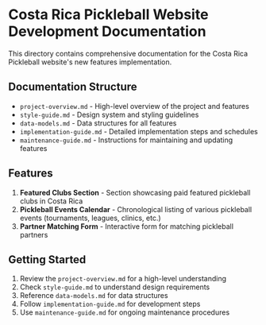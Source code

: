 # Costa Rica Pickleball Website Development Documentation

This directory contains comprehensive documentation for the Costa Rica Pickleball website's new features implementation.

## Documentation Structure

- `project-overview.md` - High-level overview of the project and features
- `style-guide.md` - Design system and styling guidelines
- `data-models.md` - Data structures for all features
- `implementation-guide.md` - Detailed implementation steps and schedules
- `maintenance-guide.md` - Instructions for maintaining and updating features

## Features

1. **Featured Clubs Section** - Section showcasing paid featured pickleball clubs in Costa Rica
2. **Pickleball Events Calendar** - Chronological listing of various pickleball events (tournaments, leagues, clinics, etc.)
3. **Partner Matching Form** - Interactive form for matching pickleball partners

## Getting Started

1. Review the `project-overview.md` for a high-level understanding
2. Check `style-guide.md` to understand design requirements
3. Reference `data-models.md` for data structures
4. Follow `implementation-guide.md` for development steps
5. Use `maintenance-guide.md` for ongoing maintenance procedures 